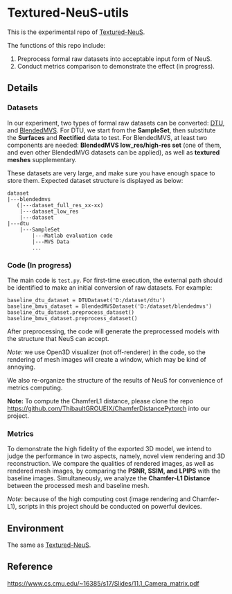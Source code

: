 # Textured-NeuS-utils

This is the experimental repo of [Textured-NeuS](https://github.com/xrr-233/Textured-NeuS).

The functions of this repo include:

1. Preprocess formal raw datasets into acceptable input form of NeuS.
2. Conduct metrics comparison to demonstrate the effect (in progress).

## Details

### Datasets

In our experiment, two types of formal raw datasets can be converted: [DTU](https://roboimagedata.compute.dtu.dk/?page_id=36), and [BlendedMVS](https://github.com/YoYo000/BlendedMVS). For DTU, we start from the **SampleSet**, then substitute the **Surfaces** and **Rectified** data to test. For BlendedMVS, at least two components are needed: **BlendedMVS low_res/high-res set** (one of them, and even other BlendedMVG datasets can be applied), as well as **textured meshes** supplementary.

These datasets are very large, and make sure you have enough space to store them. Expected dataset structure is displayed as below:

```
dataset
|---blendedmvs
   (|---dataset_full_res_xx-xx)
    |---dataset_low_res
    |---dataset
|---dtu
    |---SampleSet
        |---Matlab evaluation code
        |---MVS Data
		...
```

### Code (In progress)

The main code is `test.py`. For first-time execution, the external path should be identified to make an initial conversion of raw datasets. For example:

```
baseline_dtu_dataset = DTUDataset('D:/dataset/dtu')
baseline_bmvs_dataset = BlendedMVSDataset('D:/dataset/blendedmvs')
baseline_dtu_dataset.preprocess_dataset()
baseline_bmvs_dataset.preprocess_dataset()
```

After preprocessing, the code will generate the preprocessed models with the structure that NeuS can accept.

*Note:* we use Open3D visualizer (not off-renderer) in the code, so  the rendering of mesh images will create a window, which may be kind of annoying.

We also re-organize the structure of the results of NeuS for convenience of metrics computing.

**Note:** To compute the ChamferL1 distance, please clone the repo https://github.com/ThibaultGROUEIX/ChamferDistancePytorch into our project.

### Metrics

To demonstrate the high fidelity of the exported 3D model, we intend to judge the performance in two aspects, namely, novel view rendering and 3D reconstruction. We compare the qualities of rendered images, as well as rendered mesh images, by comparing the **PSNR, SSIM, and LPIPS** with the baseline images. Simultaneously, we analyze the **Chamfer-L1 Distance** between the processed mesh and baseline mesh.

*Note:* because of the high computing cost (image rendering and Chamfer-L1), scripts in this project should be conducted on powerful devices.

## Environment

The same as [Textured-NeuS](https://github.com/xrr-233/Textured-NeuS).

## Reference

https://www.cs.cmu.edu/~16385/s17/Slides/11.1_Camera_matrix.pdf
